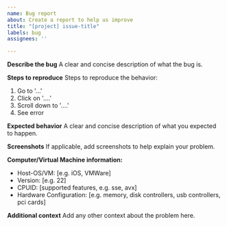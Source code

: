```yaml
---
name: Bug report
about: Create a report to help us improve
title: "[project] issue-title"
labels: bug
assignees: ''

---
```


**Describe the bug**
A clear and concise description of what the bug is.

**Steps to reproduce**
Steps to reproduce the behavior:
1. Go to '...'
2. Click on '....'
3. Scroll down to '....'
4. See error

**Expected behavior**
A clear and concise description of what you expected to happen.

**Screenshots**
If applicable, add screenshots to help explain your problem.

**Computer/Virtual Machine information:**
 - Host-OS/VM: [e.g. iOS, VMWare]
 - Version: [e.g. 22]
 - CPUID: [supported features, e.g. sse, avx]
 - Hardware Configuration: [e.g. memory, disk controllers, usb controllers, pci cards]

**Additional context**
Add any other context about the problem here.
